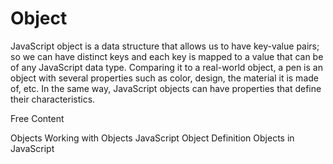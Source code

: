 # Object

JavaScript object is a data structure that allows us to have key-value pairs; so we can have distinct keys and each key is mapped to a value that can be of any JavaScript data type. Comparing it to a real-world object, a pen is an object with several properties such as color, design, the material it is made of, etc. In the same way, JavaScript objects can have properties that define their characteristics.

<ResourceGroupTitle>Free Content</ResourceGroupTitle>

<BadgeLink colorScheme='yellow' badgeText='Read' href='https://javascript.info/object'>Objects</BadgeLink>
<BadgeLink colorScheme='yellow' badgeText='Read' href='https://developer.mozilla.org/en-US/docs/Web/JavaScript/Guide/Working_with_Objects'>Working with Objects</BadgeLink>
<BadgeLink colorScheme='yellow' badgeText='Read' href='https://www.w3schools.com/js/js_object_definition.asp'>JavaScript Object Definition</BadgeLink>
<BadgeLink colorScheme='yellow' badgeText='Read' href='https://www.geeksforgeeks.org/objects-in-javascript/'>Objects in JavaScript </BadgeLink>

